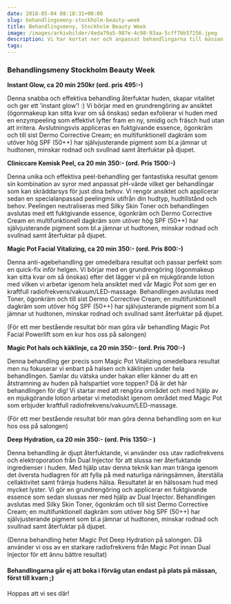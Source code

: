 ```yaml
---
date: 2018-05-04 08:18:31+00:00
slug: behandlingsmeny-stockholm-beauty-week
title: Behandlingsmeny, Stockholm Beauty Week
image: /images/arkivbilder/4eda79a5-987e-4c98-93aa-5cff76b57256.jpeg
description: Vi har kortat ner och anpassat behandlingarna till mässan för att kunna ge er ett smakprov på vad vår salong har att erbjuda.
tags: 
---
```

### Behandlingsmeny Stockholm Beauty Week

**Instant Glow, ca 20 min 250kr (ord. pris 495:-)**

Denna snabba och effektiva behandling återfuktar huden, skapar vitalitet och ger ett ’instant glow’! :)
Vi börjar med en grundrengöring av ansiktet (ögonmakeup kan sitta kvar om så önskas) sedan exfolierar vi huden med en enzympeeling som effektivt lyfter fram en ny, smidig och fräsch hud utan att irritera. Avslutningsvis appliceras en fuktgivande essence, ögonkräm och till sist Dermo Corrective Cream; en multifunktionell dagkräm som utöver hög SPF (50++) har självjusterande pigment som bl.a jämnar ut hudtonen, minskar rodnad och svullnad samt återfuktar på djupet.

**Cliniccare Kemisk Peel, ca 20 min 350:- (ord. Pris 1500:-)**

Denna unika och effektiva peel-behandling ger fantastiska resultat genom sin kombination av syror med anpassat pH-värde vilket ger behandlingar som kan skräddarsys för just dina behov. 
Vi rengör ansiktet och applicerar sedan en specialanpassad peelingmix utifrån din hudtyp, hudtillstånd och behov. Peelingen neutraliseras med Silky Skin Toner och behandlingen avslutas med ett fuktgivande essence, ögonkräm och Dermo Corrective Cream en multifunktionell dagkräm som utöver hög SPF (50++) har självjusterande pigment som bl.a jämnar ut hudtonen, minskar rodnad och svullnad samt återfuktar på djupet.


**Magic Pot Facial Vitalizing, ca 20 min 350:- (ord. Pris 800:-)**

Denna anti-agebehandling ger omedelbara resultat och passar perfekt som en quick-fix inför helgen. Vi börjar med en grundrengöring (ögonmakeup kan sitta kvar om så önskas) efter det lägger vi på en mjukgörande lotion med vilken vi arbetar igenom hela ansiktet med vår Magic Pot som ger en kraftfull radiofrekvens/vakuum/LED-massage. Behandlingen avslutas med Toner, ögonkräm och till sist Dermo Corrective Cream; en multifunktionell dagkräm som utöver hög SPF (50++) har självjusterande pigment som bl.a jämnar ut hudtonen, minskar rodnad och svullnad samt återfuktar på djupet.

(För ett mer bestående resultat bör man göra vår behandling Magic Pot Facial Powerlift som en kur hos oss på salongen)


**Magic Pot hals och käklinje, ca 20 min 350:- (ord. Pris 700:-)**

Denna behandling ger precis som Magic Pot Vitalizing omedelbara resultat men nu fokuserar vi enbart på halsen och käklinjen under hela behandlingen. Samlar du vätska under hakan eller känner du att en åtstramning av huden på halspartiet vore toppen? Då är det här behandlingen för dig! Vi startar med att rengöra området och med hjälp av en mjukgörande lotion arbetar vi metodiskt igenom området med Magic Pot som erbjuder kraftfull radiofrekvens/vakuum/LED-massage. 

(För ett mer bestående resultat bör man göra denna behandling som en kur hos oss på salongen)


**Deep Hydration, ca 20 min 350:- (ord. Pris 1350:- )**

Denna behandling är djupt återfuktande, vi använder oss utav radiofrekvens och elektroporation från Dual Injector för att slussa ner återfuktande ingredienser i huden. Med hjälp utav denna teknik kan man tränga igenom det översta hudlagren för att fylla på med naturliga näringsämnen, återställa cellaktivitet samt främja hudens hälsa. Resultatet är en hälsosam hud med mycket lyster.
Vi gör en grundrengöring och applicerar en fuktgivande essence som sedan slussas ner med hjälp av Dual Injector. Behandlingen avslutas med Silky Skin Toner, ögonkräm och till sist Dermo Corrective Cream; en multifunktionell dagkräm som utöver hög SPF (50++) har självjusterande pigment som bl.a jämnar ut hudtonen, minskar rodnad och svullnad samt återfuktar på djupet. 

(Denna behandling heter Magic Pot Deep Hydration på salongen. Då använder vi oss av en starkare radiofrekvens från Magic Pot innan Dual Injector för ett ännu bättre resultat)


#### **Behandlingarna går ej att boka i förväg utan endast på plats på mässan, först till kvarn ;)**


Hoppas att vi ses där!
